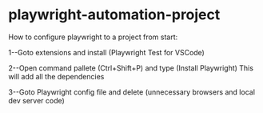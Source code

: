# playwright-automation-project
 
How to configure playwright to a project from start:
 
1--Goto extensions and install (Playwright Test for VSCode)
 
2--Open command pallete (Ctrl+Shift+P) and type (Install Playwright)
   This will add all the dependencies

3--Goto Playwright config file and delete (unnecessary browsers and local dev server code)